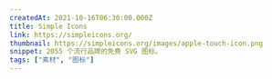 ```yaml
---
createdAt: 2021-10-16T06:30:00.000Z
title: Simple Icons
link: https://simpleicons.org/
thumbnail: https://simpleicons.org/images/apple-touch-icon.png
snippet: 2055 个流行品牌的免费 SVG 图标。
tags: ["素材", "图标"]
---
```

